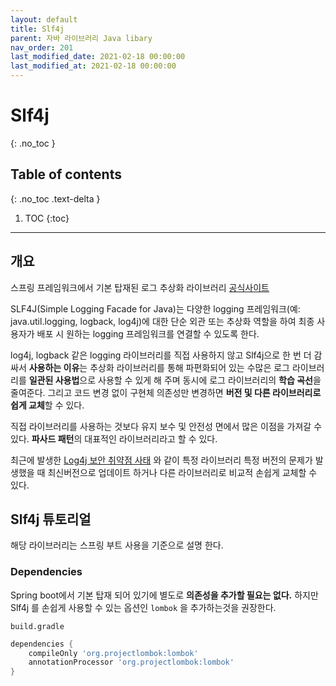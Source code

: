 ```yaml
---
layout: default
title: Slf4j
parent: 자바 라이브러리 Java libary
nav_order: 201
last_modified_date: 2021-02-18 00:00:00
last_modified_at: 2021-02-18 00:00:00
---
```


# Slf4j
{: .no_toc }

## Table of contents
{: .no_toc .text-delta }

1. TOC
{:toc}

---

## 개요

스프링 프레임워크에서 기본 탑재된 로그 추상화 라이브러리 [공식사이트](http://www.slf4j.org/) 

SLF4J(Simple Logging Facade for Java)는 다양한 logging 프레임워크(예: java.util.logging, logback, log4j)에 대한 단순 외관 또는 추상화 역할을 하여 최종 사용자가 배포 시 원하는 logging 프레임워크를 연결할 수 있도록 한다.

log4j, logback 같은 logging 라이브러리를 직접 사용하지 않고 Slf4j으로 한 번 더 감싸서 **사용하는 이유**는 추상화 라이브러리를 통해 파편화되어 있는 수많은 로그 라이브러리를 **일관된 사용법**으로 사용할 수 있게 해 주며 동시에 로그 라이브러리의 **학습 곡선**을 줄여준다. 그리고 코드 변경 없이 구현체 의존성만 변경하면 **버전 및 다른 라이브러리로 쉽게 교체**할 수 있다.

직접 라이브러리를 사용하는 것보다 유지 보수 및 안전성 면에서 많은 이점을 가져갈 수 있다. **파사드 패턴**의 대표적인 라이브러리라고 할 수 있다.

최근에 발생한 [Log4j 보안 취약점 사태](https://namu.wiki/w/Log4j%20%EB%B3%B4%EC%95%88%20%EC%B7%A8%EC%95%BD%EC%A0%90%20%EC%82%AC%ED%83%9C?from=Log4j#Log4j) 와 같이 특정 라이브러리 특정 버전의 문제가 발생했을 때 최신버전으로 업데이트 하거나 다른 라이브러리로 비교적 손쉽게 교체할 수 있다.

## Slf4j 튜토리얼
해당 라이브러리는 스프링 부트 사용을 기준으로 설명 한다. 

### Dependencies

Spring boot에서 기본 탑재 되어 있기에 별도로 **의존성을 추가할 필요는 없다.**  하지만 Slf4j 를 손쉽게 사용할 수 있는 옵션인 <code>lombok</code> 을 추가하는것을 권장한다.

<code>build.gradle</code>
```gradle
dependencies {
    compileOnly 'org.projectlombok:lombok'
    annotationProcessor 'org.projectlombok:lombok'
}
```
